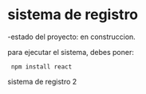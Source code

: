 <h1> sistema de registro</h1>

-estado del proyecto: en construccion.

para ejecutar el sistema, debes poner:

``` npm install react```

sistema de registro 2
